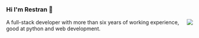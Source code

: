 ### Hi I'm Restran 👋

<img align="right" src="https://github-readme-stats.vercel.app/api?username=restran&show_icons=true&icon_color=0366d6&text_color=24292e&bg_color=ffffff&hide_title=true" />

A full-stack developer with more than six years of working experience, good at python and web development. 

<!--
**restran/restran** is a ✨ _special_ ✨ repository because its `README.md` (this file) appears on your GitHub profile.

Here are some ideas to get you started:

- 🔭 I’m currently working on ...
- 🌱 I’m currently learning ...
- 👯 I’m looking to collaborate on ...
- 🤔 I’m looking for help with ...
- 💬 Ask me about ...
- 📫 How to reach me: ...
- 😄 Pronouns: ...
- ⚡ Fun fact: ...
-->
